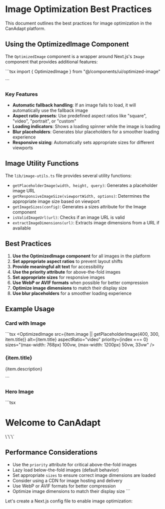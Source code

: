 # Image Optimization Best Practices

This document outlines the best practices for image optimization in the CanAdapt platform.

## Using the OptimizedImage Component

The `OptimizedImage` component is a wrapper around Next.js's `Image` component that provides additional features:

\`\`\`tsx
import { OptimizedImage } from "@/components/ui/optimized-image"

<OptimizedImage
  src="/path/to/image.jpg"
  alt="Description of the image"
  aspectRatio="video"
  fallbackSrc="/fallback-image.jpg"
  sizes="(max-width: 768px) 100vw, 50vw"
  priority={false}
/>
\`\`\`

### Key Features

- **Automatic fallback handling**: If an image fails to load, it will automatically use the fallback image
- **Aspect ratio presets**: Use predefined aspect ratios like "square", "video", "portrait", or "custom"
- **Loading indicators**: Shows a loading spinner while the image is loading
- **Blur placeholders**: Generates blur placeholders for a smoother loading experience
- **Responsive sizing**: Automatically sets appropriate sizes for different viewports

## Image Utility Functions

The `lib/image-utils.ts` file provides several utility functions:

- `getPlaceholderImage(width, height, query)`: Generates a placeholder image URL
- `getResponsiveImageSize(viewportWidth, options)`: Determines the appropriate image size based on viewport
- `getImageSizes(config)`: Generates a sizes attribute for the Image component
- `isValidImageUrl(url)`: Checks if an image URL is valid
- `extractImageDimensions(url)`: Extracts image dimensions from a URL if available

## Best Practices

1. **Use the OptimizedImage component** for all images in the platform
2. **Set appropriate aspect ratios** to prevent layout shifts
3. **Provide meaningful alt text** for accessibility
4. **Use the priority attribute** for above-the-fold images
5. **Set appropriate sizes** for responsive images
6. **Use WebP or AVIF formats** when possible for better compression
7. **Optimize image dimensions** to match their display size
8. **Use blur placeholders** for a smoother loading experience

## Example Usage

### Card with Image

\`\`\`tsx
<Card>
  <OptimizedImage
    src={item.image || getPlaceholderImage(400, 300, item.title)}
    alt={item.title}
    aspectRatio="video"
    priority={index === 0}
    sizes="(max-width: 768px) 100vw, (max-width: 1200px) 50vw, 33vw"
  />
  <CardContent>
    <h3>{item.title}</h3>
    <p>{item.description}</p>
  </CardContent>
</Card>
\`\`\`

### Hero Image

\`\`\`tsx
<div className="relative h-[50vh]">
  <OptimizedImage
    src="/hero-image.jpg"
    alt="Hero image"
    priority={true}
    className="object-cover"
    sizes="100vw"
  />
  <div className="absolute inset-0 flex items-center justify-center">
    <h1 className="text-4xl font-bold text-white">Welcome to CanAdapt</h1>
  </div>
</div>
\`\`\`

## Performance Considerations

- Use the `priority` attribute for critical above-the-fold images
- Lazy load below-the-fold images (default behavior)
- Set appropriate `sizes` to ensure correct image dimensions are loaded
- Consider using a CDN for image hosting and delivery
- Use WebP or AVIF formats for better compression
- Optimize image dimensions to match their display size
\`\`\`

Let's create a Next.js config file to enable image optimization:
